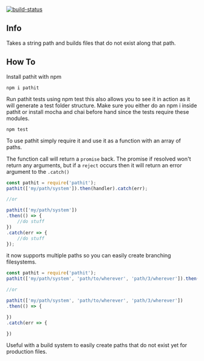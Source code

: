 [![build-status](https://pipelines-badges-service.useast.staging.atlassian.io/badge/atlassian/confluence-web-components.svg)](https://bitbucket.org/atlassian/pathit/addon/pipelines/home)

## Info
Takes a string path and builds files that do not exist along that path.

## How To

Install pathit with npm
```
npm i pathit
```

Run pathit tests using npm test this also allows you to see it in action as it will generate a test folder structure.
Make sure you either do an npm i inside pathit or install mocha and chai before hand since the tests require these modules.
```
npm test
```

To use pathit simply require it and use it as a function with an array of paths.

The function call will return a `promise` back. The promise if resolved won't return any arguments, but if a `reject` occurs then it will return an error argument to the `.catch()`

```js
const pathit = require('pathit');
pathit(['my/path/system']).then(handler).catch(err);

//or

pathit(['my/path/system'])
.then(() => {
	//do stuff
})
.catch(err => {
	//do stuff
});
```

it now supports multiple paths so you can easily create branching filesystems.
```js
const pathit = require('pathit');
pathit(['my/path/system', 'path/to/wherever', 'path/3/wherever']).then(handler).catch(err);

//or

pathit(['my/path/system', 'path/to/wherever', 'path/3/wherever'])
.then(() => {

})
.catch(err => {

})
```

Useful with a build system to easily create paths that do not exist yet for production files.